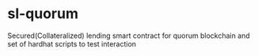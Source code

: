 # sl-quorum
Secured(Collateralized) lending smart contract for quorum blockchain and set of hardhat scripts to test interaction
